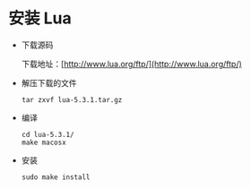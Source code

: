 # 安装 Lua

* 下载源码

    下载地址：[http://www.lua.org/ftp/](http://www.lua.org/ftp/)

* 解压下载的文件

    ```shell
    tar zxvf lua-5.3.1.tar.gz
    ```

* 编译

    ```shell
    cd lua-5.3.1/
    make macosx
    ```
* 安装

    ```shell
    sudo make install
    ```

